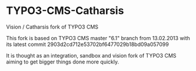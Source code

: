 TYPO3-CMS-Catharsis
===================

Vision / Catharsis fork of TYPO3 CMS

This fork is based on TYPO3 CMS master "6.1" branch from 13.02.2013 with its latest commit 2903d2cd712e53702bf6477029b18bd09a057099

It is thought as an integration, sandbox and vision fork of TYPO3 CMS aiming to get bigger things done more quickly.
